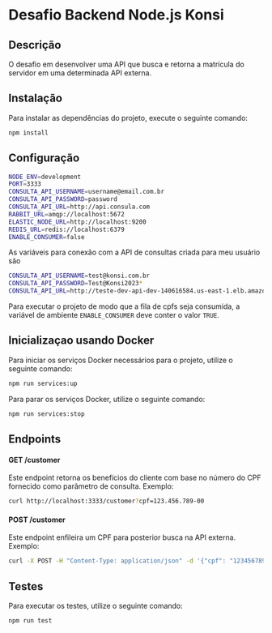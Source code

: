 # Desafio Backend Node.js Konsi

## Descrição

O desafio em desenvolver uma API que busca e retorna a matrícula do servidor em uma determinada API externa.

## Instalação

Para instalar as dependências do projeto, execute o seguinte comando:

```bash
npm install
```

## Configuração

```bash
NODE_ENV=development
PORT=3333
CONSULTA_API_USERNAME=username@email.com.br
CONSULTA_API_PASSWORD=password
CONSULTA_API_URL=http://api.consula.com
RABBIT_URL=amqp://localhost:5672
ELASTIC_NODE_URL=http://localhost:9200
REDIS_URL=redis://localhost:6379
ENABLE_CONSUMER=false
```

As variáveis para conexão com a API de consultas criada para meu usuário são

```bash
CONSULTA_API_USERNAME=test@konsi.com.br
CONSULTA_API_PASSWORD=Test@Konsi2023*
CONSULTA_API_URL=http://teste-dev-api-dev-140616584.us-east-1.elb.amazonaws.com
```

Para executar o projeto de modo que a fila de cpfs seja consumida, a variável de ambiente `ENABLE_CONSUMER` deve conter o valor `TRUE`.

## Inicializaçao usando Docker

Para iniciar os serviços Docker necessários para o projeto, utilize o seguinte comando:

```bash
npm run services:up
```

Para parar os serviços Docker, utilize o seguinte comando:

```bash
npm run services:stop
```

## Endpoints

#### GET /customer

Este endpoint retorna os benefícios do cliente com base no número do CPF fornecido como parâmetro de consulta. Exemplo:

```bash
curl http://localhost:3333/customer?cpf=123.456.789-00
```

#### POST /customer

Este endpoint enfileira um CPF para posterior busca na API externa. Exemplo:

```bash
curl -X POST -H "Content-Type: application/json" -d '{"cpf": "12345678900"}' http://localhost:3333/customer
```

## Testes

Para executar os testes, utilize o seguinte comando:

```bash
npm run test
```
